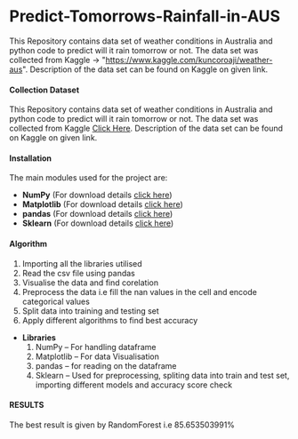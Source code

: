 # Predict-Tomorrows-Rainfall-in-AUS
This Repository contains data set of weather conditions in Australia and python code to predict will it rain tomorrow or not. 
The data set was collected from Kaggle -> "https://www.kaggle.com/kuncoroaji/weather-aus". Description of the data set can be found on Kaggle on given link.
#### Collection Dataset
This Repository contains data set of weather conditions in Australia and python code to predict will it rain tomorrow or not. 
The data set was collected from Kaggle [Click Here](https://www.kaggle.com/kuncoroaji/weather-aus). Description of the data set can be found on Kaggle on given link.
#### Installation
The main modules used for the project are: 
* **NumPy** (For download details [click here](https://numpy.org/))
* **Matplotlib** (For download details [click here](https://matplotlib.org/))
* **pandas** (For download details [click here](https://pandas.pydata.org/))
* **Sklearn** (For download details [click here](https://scikit-learn.org/))

#### Algorithm
1.  Importing all the libraries utilised
2.	Read the csv file using pandas
3.	Visualise the data and find corelation
4.	Preprocess the data i.e fill the nan values in the cell and encode categorical values
5.	Split data into training and testing set
6.	Apply different algorithms to find best accuracy

* **Libraries**
  1.	NumPy – For handling dataframe
  2.	Matplotlib – For data Visualisation
  3.	pandas – for reading on the dataframe
  4.	Sklearn – Used for preprocessing, spliting data into train and test set, importing different models and accuracy score check

#### RESULTS
The best result is given by RandomForest i.e 85.653503991%
